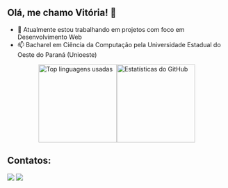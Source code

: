 ## Olá, me chamo Vitória! 👋

- 🔭 Atualmente estou trabalhando em projetos com foco em Desenvolvimento Web
- 📫 Bacharel em Ciência da Computação pela Universidade Estadual do Oeste do Paraná (Unioeste)

<div style="display: flex; flex-wrap: wrap; justify-content: center;">
  <a href="https://github.com/vitoriameloo0">
    <img loading="lazy" height="180px" src="https://github-readme-stats.vercel.app/api/top-langs/?username=vitoriameloo0&layout=compact&langs_count=7&theme=dracula" alt="Top linguagens usadas"/>
  </a>
  <a href="https://github.com/vitoriameloo0">
    <img loading="lazy" height="180px" src="https://github-readme-stats.vercel.app/api?username=vitoriameloo0&show_icons=true&theme=dracula&include_all_commits=true&count_private=true" alt="Estatísticas do GitHub"/>
  </a>
</div>


## Contatos:
<div>
<a href = "mailto:vitoriamelo1032@gmail.com"><img loading="lazy" src="https://img.shields.io/badge/Gmail-D14836?style=for-the-badge&logo=gmail&logoColor=white" target="_blank"></a>
<a href="https://www.linkedin.com/in/vitoriacmelo/" target="_blank"><img loading="lazy" src="https://img.shields.io/badge/-LinkedIn-%230077B5?style=for-the-badge&logo=linkedin&logoColor=white" target="_blank"></a>   
</div>
